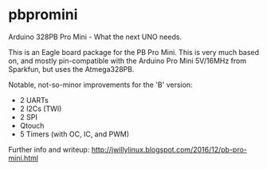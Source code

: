 # pbpromini
Arduino 328PB Pro Mini - What the next UNO needs.

This is an Eagle board package for the PB Pro Mini.  This is very much based on, and mostly pin-compatible with the Arduino Pro Mini 5V/16MHz from Sparkfun, but uses the Atmega328PB.

Notable, not-so-minor improvements for the 'B' version:
- 2 UARTs
- 2 I2Cs (TWI)
- 2 SPI
- Qtouch
- 5 Timers (with OC, IC, and PWM)

Further info and writeup: http://jwillylinux.blogspot.com/2016/12/pb-pro-mini.html
